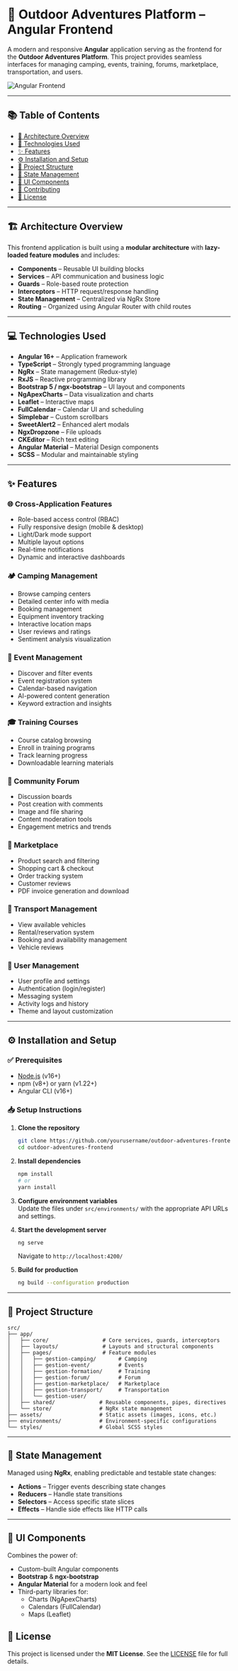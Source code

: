 # 🌲 Outdoor Adventures Platform – Angular Frontend

A modern and responsive **Angular** application serving as the frontend for the **Outdoor Adventures Platform**. This project provides seamless interfaces for managing camping, events, training, forums, marketplace, transportation, and users.

![Angular Frontend](https://via.placeholder.com/800x400?text=Outdoor+Adventures+Angular+Frontend)

---

## 📚 Table of Contents

- [🔧 Architecture Overview](#-architecture-overview)  
- [🧰 Technologies Used](#-technologies-used)  
- [✨ Features](#-features)  
- [⚙ Installation and Setup](#-installation-and-setup)  
- [📁 Project Structure](#-project-structure)  
- [🔄 State Management](#-state-management)  
- [🎨 UI Components](#-ui-components)  
- [🤝 Contributing](#-contributing)  
- [📄 License](#-license)  

---

## 🏗 Architecture Overview

This frontend application is built using a **modular architecture** with **lazy-loaded feature modules** and includes:

- **Components** – Reusable UI building blocks  
- **Services** – API communication and business logic  
- **Guards** – Role-based route protection  
- **Interceptors** – HTTP request/response handling  
- **State Management** – Centralized via NgRx Store  
- **Routing** – Organized using Angular Router with child routes  

---

## 💻 Technologies Used

- **Angular 16+** – Application framework  
- **TypeScript** – Strongly typed programming language  
- **NgRx** – State management (Redux-style)  
- **RxJS** – Reactive programming library  
- **Bootstrap 5 / ngx-bootstrap** – UI layout and components  
- **NgApexCharts** – Data visualization and charts  
- **Leaflet** – Interactive maps  
- **FullCalendar** – Calendar UI and scheduling  
- **Simplebar** – Custom scrollbars  
- **SweetAlert2** – Enhanced alert modals  
- **NgxDropzone** – File uploads  
- **CKEditor** – Rich text editing  
- **Angular Material** – Material Design components  
- **SCSS** – Modular and maintainable styling  

---

## ✨ Features

### 🌐 Cross-Application Features

- Role-based access control (RBAC)  
- Fully responsive design (mobile & desktop)  
- Light/Dark mode support  
- Multiple layout options  
- Real-time notifications  
- Dynamic and interactive dashboards  

### 🏕 Camping Management

- Browse camping centers  
- Detailed center info with media  
- Booking management  
- Equipment inventory tracking  
- Interactive location maps  
- User reviews and ratings  
- Sentiment analysis visualization  

### 📅 Event Management

- Discover and filter events  
- Event registration system  
- Calendar-based navigation  
- AI-powered content generation  
- Keyword extraction and insights  

### 🎓 Training Courses

- Course catalog browsing  
- Enroll in training programs  
- Track learning progress  
- Downloadable learning materials  

### 💬 Community Forum

- Discussion boards  
- Post creation with comments  
- Image and file sharing  
- Content moderation tools  
- Engagement metrics and trends  

### 🛒 Marketplace

- Product search and filtering  
- Shopping cart & checkout  
- Order tracking system  
- Customer reviews  
- PDF invoice generation and download  

### 🚗 Transport Management

- View available vehicles  
- Rental/reservation system  
- Booking and availability management  
- Vehicle reviews  

### 👤 User Management

- User profile and settings  
- Authentication (login/register)  
- Messaging system  
- Activity logs and history  
- Theme and layout customization  

---

## ⚙ Installation and Setup

### ✅ Prerequisites

- [Node.js](https://nodejs.org/) (v16+)  
- npm (v8+) or yarn (v1.22+)  
- Angular CLI (v16+)  

### 📥 Setup Instructions

1. **Clone the repository**
   ```bash
   git clone https://github.com/yourusername/outdoor-adventures-frontend.git
   cd outdoor-adventures-frontend
   ```

2. **Install dependencies**
   ```bash
   npm install
   # or
   yarn install
   ```

3. **Configure environment variables**  
   Update the files under `src/environments/` with the appropriate API URLs and settings.

4. **Start the development server**
   ```bash
   ng serve
   ```
   Navigate to `http://localhost:4200/`

5. **Build for production**
   ```bash
   ng build --configuration production
   ```

---

## 📁 Project Structure

```
src/
├── app/
│   ├── core/                 # Core services, guards, interceptors
│   ├── layouts/              # Layouts and structural components
│   ├── pages/                # Feature modules
│   │   ├── gestion-camping/       # Camping
│   │   ├── gestion-event/         # Events
│   │   ├── gestion-formation/     # Training
│   │   ├── gestion-forum/         # Forum
│   │   ├── gestion-marketplace/   # Marketplace
│   │   ├── gestion-transport/     # Transportation
│   │   └── gestion-user/
│   ├── shared/              # Reusable components, pipes, directives
│   └── store/               # NgRx state management
├── assets/                  # Static assets (images, icons, etc.)
├── environments/            # Environment-specific configurations
└── styles/                  # Global SCSS styles
```

---

## 🔄 State Management

Managed using **NgRx**, enabling predictable and testable state changes:

- **Actions** – Trigger events describing state changes  
- **Reducers** – Handle state transitions  
- **Selectors** – Access specific state slices  
- **Effects** – Handle side effects like HTTP calls  

---

## 🎨 UI Components

Combines the power of:

- Custom-built Angular components  
- **Bootstrap** & **ngx-bootstrap**  
- **Angular Material** for a modern look and feel  
- Third-party libraries for:
  - Charts (NgApexCharts)  
  - Calendars (FullCalendar)  
  - Maps (Leaflet)  



## 📄 License

This project is licensed under the **MIT License**. See the [LICENSE](./LICENSE) file for full details.
